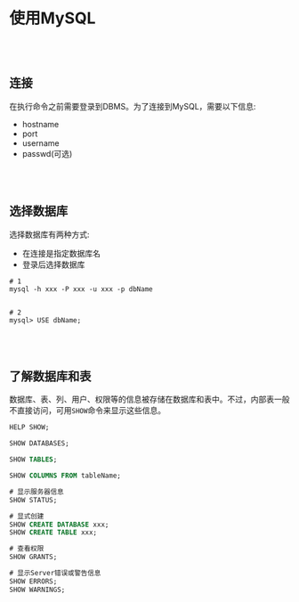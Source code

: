 # 使用MySQL


<br/>
<br/>


## 连接

在执行命令之前需要登录到DBMS。为了连接到MySQL，需要以下信息:
- hostname
- port
- username
- passwd(可选)


<br/>
<br/>


## 选择数据库

选择数据库有两种方式:
- 在连接是指定数据库名
- 登录后选择数据库

```
# 1
mysql -h xxx -P xxx -u xxx -p dbName


# 2
mysql> USE dbName;
```


<br/>
<br/>


## 了解数据库和表

数据库、表、列、用户、权限等的信息被存储在数据库和表中。不过，内部表一般不直接访问，可用`SHOW`命令来显示这些信息。

```sql
HELP SHOW;

SHOW DATABASES;

SHOW TABLES;

SHOW COLUMNS FROM tableName;

# 显示服务器信息
SHOW STATUS;

# 显式创建
SHOW CREATE DATABASE xxx;
SHOW CREATE TABLE xxx;

# 查看权限
SHOW GRANTS;

# 显示Server错误或警告信息
SHOW ERRORS;
SHOW WARNINGS;
```


